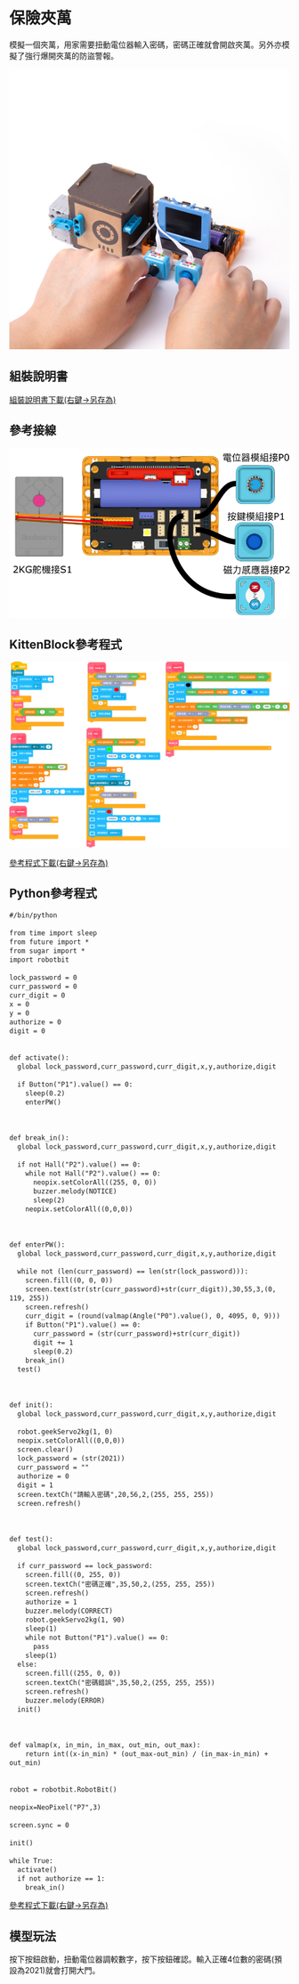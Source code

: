 # 保險夾萬

模擬一個夾萬，用家需要扭動電位器輸入密碼，密碼正確就會開啟夾萬。另外亦模擬了強行爆開夾萬的防盜警報。

![](../images/safe.jpg)

## 組裝說明書

[組裝說明書下載(右鍵->另存為)](https://github.com/kittenbothk/kittenbothk/raw/master/Kits/future_inventor/instructions/pdf/safe.pdf)

## 參考接線

![](../images/safe_wire.png)

## KittenBlock參考程式

![](../images/safe_code.png)

[參考程式下載(右鍵->另存為)](https://github.com/kittenbothk/kittenbothk/raw/master/Kits/future_inventor/instructions/sb3/safe.sb3)

## Python參考程式

    #/bin/python
    
    from time import sleep
    from future import *
    from sugar import *
    import robotbit
    
    lock_password = 0
    curr_password = 0
    curr_digit = 0
    x = 0
    y = 0
    authorize = 0
    digit = 0
    
    
    def activate():
      global lock_password,curr_password,curr_digit,x,y,authorize,digit
    
      if Button("P1").value() == 0:
        sleep(0.2)
        enterPW()
    
    
    
    def break_in():
      global lock_password,curr_password,curr_digit,x,y,authorize,digit
    
      if not Hall("P2").value() == 0:
        while not Hall("P2").value() == 0:
          neopix.setColorAll((255, 0, 0))
          buzzer.melody(NOTICE)
          sleep(2)
        neopix.setColorAll((0,0,0))
    
    
    
    def enterPW():
      global lock_password,curr_password,curr_digit,x,y,authorize,digit
    
      while not (len(curr_password) == len(str(lock_password))):
        screen.fill((0, 0, 0))
        screen.text(str(str(curr_password)+str(curr_digit)),30,55,3,(0, 119, 255))
        screen.refresh()
        curr_digit = (round(valmap(Angle("P0").value(), 0, 4095, 0, 9)))
        if Button("P1").value() == 0:
          curr_password = (str(curr_password)+str(curr_digit))
          digit += 1
          sleep(0.2)
        break_in()
      test()
    
    
    
    def init():
      global lock_password,curr_password,curr_digit,x,y,authorize,digit
    
      robot.geekServo2kg(1, 0)
      neopix.setColorAll((0,0,0))
      screen.clear()
      lock_password = (str(2021))
      curr_password = ""
      authorize = 0
      digit = 1
      screen.textCh("請輸入密碼",20,56,2,(255, 255, 255))
      screen.refresh()
    
    
    
    def test():
      global lock_password,curr_password,curr_digit,x,y,authorize,digit
    
      if curr_password == lock_password:
        screen.fill((0, 255, 0))
        screen.textCh("密碼正確",35,50,2,(255, 255, 255))
        screen.refresh()
        authorize = 1
        buzzer.melody(CORRECT)
        robot.geekServo2kg(1, 90)
        sleep(1)
        while not Button("P1").value() == 0:
          pass
        sleep(1)
      else:
        screen.fill((255, 0, 0))
        screen.textCh("密碼錯誤",35,50,2,(255, 255, 255))
        screen.refresh()
        buzzer.melody(ERROR)
      init()
    
    
    
    def valmap(x, in_min, in_max, out_min, out_max):
        return int((x-in_min) * (out_max-out_min) / (in_max-in_min) + out_min)
    
    
    robot = robotbit.RobotBit()
    
    neopix=NeoPixel("P7",3)
    
    screen.sync = 0
    
    init()
    
    while True:
      activate()
      if not authorize == 1:
        break_in()


[參考程式下載(右鍵->另存為)](https://github.com/kittenbothk/kittenbothk/raw/master/Kits/future_inventor/instructions/py/py.sb3)

## 模型玩法

按下按鈕啟動，扭動電位器調較數字，按下按鈕確認。輸入正確4位數的密碼(預設為2021)就會打開大門。